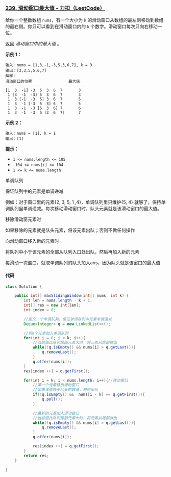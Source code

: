 ### [239. 滑动窗口最大值 - 力扣（LeetCode）](https://leetcode.cn/problems/sliding-window-maximum/)

给你一个整数数组 `nums`，有一个大小为 `k` 的滑动窗口从数组的最左侧移动到数组的最右侧。你只可以看到在滑动窗口内的 `k` 个数字。滑动窗口每次只向右移动一位。

返回 *滑动窗口中的最大值* 。

 

**示例 1：**

```
输入：nums = [1,3,-1,-3,5,3,6,7], k = 3
输出：[3,3,5,5,6,7]
解释：
滑动窗口的位置                最大值
---------------               -----
[1  3  -1] -3  5  3  6  7       3
 1 [3  -1  -3] 5  3  6  7       3
 1  3 [-1  -3  5] 3  6  7       5
 1  3  -1 [-3  5  3] 6  7       5
 1  3  -1  -3 [5  3  6] 7       6
 1  3  -1  -3  5 [3  6  7]      7
```

**示例 2：**

```
输入：nums = [1], k = 1
输出：[1]
```

 

**提示：**

- `1 <= nums.length <= 105`
- `-104 <= nums[i] <= 104`
- `1 <= k <= nums.length`



单调队列

保证队列中的元素是单调递减

例如：对于窗口里的元素{2, 3, 5, 1 ,4}，单调队列里只维护{5, 4} 就够了，保持单调队列里单调递减。每次移动滑动窗口时，队头元素就是该滑动窗口的最大值。

移除滑动窗元素时

如果移除的元素就是队头元素，将该元素出队；否则不做任何操作

向滑动窗口移入新的元素时

将队列中小于该元素的全部从队列入口处出队，然后再加入新的元素

每滑动一次窗口，就取单调队列的队头加入ans，因为队头就是该窗口的最大值



#### 代码

```java
class Solution {

    public int[] maxSlidingWindow(int[] nums, int k) {
        int len = nums.length - k + 1;
        int[] res = new int[len];
        int index = 0;

        //定义一个单调队列，保证单调队列中元素单调递减
        Deque<Integer> q = new LinkedList<>(); 

        //前k个元素加入单调队列
        for(int i = 0; i < k; i++){
            //当前值比队列尾部元素大时，将元素从尾部弹出
            while(!q.isEmpty() && nums[i] > q.getLast()){
                q.removeLast();
            }
            q.offer(nums[i]);
        }
        res[index ++] = q.getFirst();

        for(int i = k; i < nums.length; i++){//移动窗口
            //第一个元素移出滑动窗口
            //如果该值等于队头的数值，是则出队
            if(!q.isEmpty() &&  nums[i - k] == q.getFirst()){
                q.poll();
            }

            //最新的元素加入滑动窗口
            //当前值比队列尾部元素大时，将元素从尾部弹出
            while(!q.isEmpty() && nums[i] > q.getLast()){
                q.removeLast();
            }
            q.offer(nums[i]);

            res[index ++] = q.getFirst(); 
        }
        return res;
    }

}
```

















